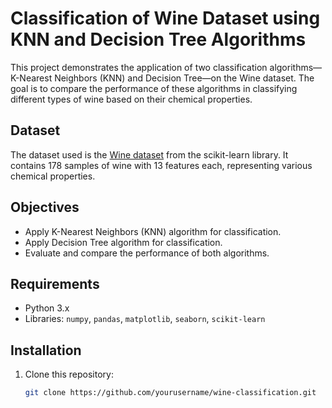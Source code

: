 # Classification of Wine Dataset using KNN and Decision Tree Algorithms

This project demonstrates the application of two classification algorithms—K-Nearest Neighbors (KNN) and Decision Tree—on the Wine dataset. The goal is to compare the performance of these algorithms in classifying different types of wine based on their chemical properties.

## Dataset

The dataset used is the [Wine dataset](https://scikit-learn.org/stable/modules/generated/sklearn.datasets.load_wine.html) from the scikit-learn library. It contains 178 samples of wine with 13 features each, representing various chemical properties.

## Objectives

- Apply K-Nearest Neighbors (KNN) algorithm for classification.
- Apply Decision Tree algorithm for classification.
- Evaluate and compare the performance of both algorithms.

## Requirements

- Python 3.x
- Libraries: `numpy`, `pandas`, `matplotlib`, `seaborn`, `scikit-learn`

## Installation

1. Clone this repository:
   ```sh
   git clone https://github.com/yourusername/wine-classification.git

